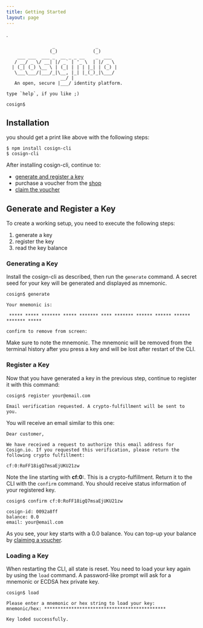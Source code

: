 ```yaml
---
title: Getting Started
layout: page
---
```


.

```
                 _               _       
                (_)             (_)      
    ___ ___  ___ _  __ _ _ __    _  ___  
   / __/ _ \/ __| |/ _` | '_ \  | |/ _ \
  | (_| (_) \__ \ | (_| | | | |_| | (_) |
   \___\___/|___/_|\__, |_| |_(_)_|\___/ 
                    __/ |
   An open, secure |___/ identity platform.

type `help`, if you like ;)

cosign$
```

## Installation

you should get a print like above with the following steps:

```
$ npm install cosign-cli
$ cosign-cli
```

After installing cosign-cli, continue to:
- [generate and register a key](#generate-and-register-a-key)
- purchase a voucher from the [shop](https://holvi.com/shop/ocolin/)
- [claim the voucher](#claim-a-voucher)

## Generate and Register a Key

To create a working setup, you need to execute the following steps:

1. generate a key
2. register the key
3. read the key balance


### Generating a Key

Install the cosign-cli as described, then run the `generate` command. A secret seed for your key will be generated and displayed as mnemonic.

```
cosign$ generate

Your mnemonic is:

 ***** ***** ******* ***** ******* **** ******* ****** ****** ****** ******* *****

confirm to remove from screen:
```

Make sure to note the mnemonic. The mnemonic will be removed from the terminal history after you press a key and will be lost after restart of the CLI.

### Register a Key

Now that you have generated a key in the previous step, continue to register it with this command:

```
cosign$ register your@email.com

Email verification requested. A crypto-fulfillment will be sent to you.
```


You will receive an email similar to this one:

```
Dear customer, 

We have received a request to authorize this email address for Cosign.io. If you requested this verification, please return the following crypto fulfillment: 

cf:0:RoFF18igQ7msaEjUKU21zw
```

Note the line starting with **cf:0:**. This is a crypto-fulfillment. Return it to the CLI with the `confirm` command. You should receive status information of your registered key.

```
cosign$ confirm cf:0:RoFF18igQ7msaEjUKU21zw

cosign-id: 0092a8ff
balance: 0.0
email: your@email.com
```

As you see, your key starts with a 0.0 balance. You can top-up your balance by [claiming a voucher](#claim-a-voucher).

### Loading a Key

When restarting the CLI, all state is reset. You need to load your key again by using the `load` command. A password-like prompt will ask for a mnemonic or ECDSA hex private key.

```
cosign$ load

Please enter a mnemonic or hex string to load your key:
mnemonic/hex: *********************************************

Key loded successfully.
```
